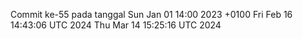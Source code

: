 Commit ke-55 pada tanggal Sun Jan 01 14:00 2023 +0100
Fri Feb 16 14:43:06 UTC 2024
Thu Mar 14 15:25:16 UTC 2024
